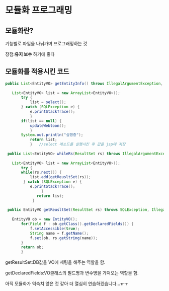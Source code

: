 모듈화 프로그래밍
=======================
모듈화란?
----------------
기능별로 파일을 나눠가며 프로그래밍하는 것
 
 장점:**유지 보수** 하기에 좋다
 
 모듈화를 적용시킨 코드
 -------------------------------

 ~~~java
 public List<EntityVO> getEntityInfo() throws IllegalArgumentException, IllegalAccessException {  
 		  
	List<EntityVO> list = new ArrayList<EntityVO>();  
		try {  
 			list = select();  
		} catch (SQLException e) {  
			e.printStackTrace();  
 	        }  
		if(list == null) {	 
			updateWebtoon();  
	        }  
		System.out.println("실행중");  
	        return list;  
	        }   //select 메소드를 실행시킨 후 값을 jsp에 저장
  
  public List<EntityVO> whileRs(ResultSet rs) throws IllegalArgumentException, IllegalAccessException {
	
	List<EntityVO> list = new ArrayList<EntityVO>();
		try {
		while(rs.next()) {
			list.add(getReusltSet(rs));	
		 } catch (SQLException e) {
			e.printStackTrace();
                 }
	           return list;
	         }
  
  public EntityVO getReusltSet(ResultSet rs) throws SQLException, IllegalArgumentException, IllegalAccessException {
	
	EntityVO ob = new EntityVO();
		for(Field f : ob.getClass().getDeclaredFields()) { 
			f.setAccessible(true);	
			String name = f.getName();	
			f.set(ob, rs.getString(name));	
		}
		return ob;
		}
 ~~~
  getResultSet:DB값을 VO에 세팅을 해주는 역할을 함.
  
  getDeclaredFields:VO클래스의 필드명과 변수명을 가져오는 역할을 함.
  
  아직 모듈화가 익숙치 않은 것 같아 더 열심히 연습하겠습니다...ㅠㅜ
  
  
